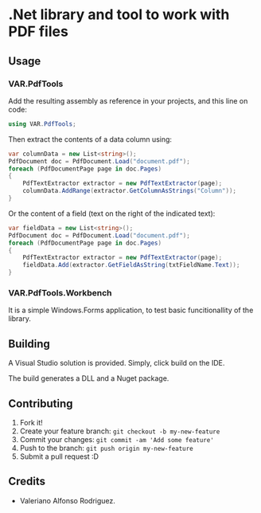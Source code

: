 # .Net library and tool to work with PDF files

## Usage

### VAR.PdfTools
Add the resulting assembly as reference in your projects, and this line on code:

```csharp
using VAR.PdfTools;
```

Then extract the contents of a data column using:

```csharp
var columnData = new List<string>();
PdfDocument doc = PdfDocument.Load("document.pdf");
foreach (PdfDocumentPage page in doc.Pages)
{
    PdfTextExtractor extractor = new PdfTextExtractor(page);
    columnData.AddRange(extractor.GetColumnAsStrings("Column"));
}
```

Or the content of a field (text on the right of the indicated text):

```csharp
var fieldData = new List<string>();
PdfDocument doc = PdfDocument.Load("document.pdf");
foreach (PdfDocumentPage page in doc.Pages)
{
    PdfTextExtractor extractor = new PdfTextExtractor(page);
    fieldData.Add(extractor.GetFieldAsString(txtFieldName.Text));
}
```

### VAR.PdfTools.Workbench
It is a simple Windows.Forms application, to test basic funcitionallity of the library.

## Building
A Visual Studio solution is provided. Simply, click build on the IDE.

The build generates a DLL and a Nuget package.

## Contributing
1. Fork it!
2. Create your feature branch: `git checkout -b my-new-feature`
3. Commit your changes: `git commit -am 'Add some feature'`
4. Push to the branch: `git push origin my-new-feature`
5. Submit a pull request :D

## Credits
* Valeriano Alfonso Rodriguez.

